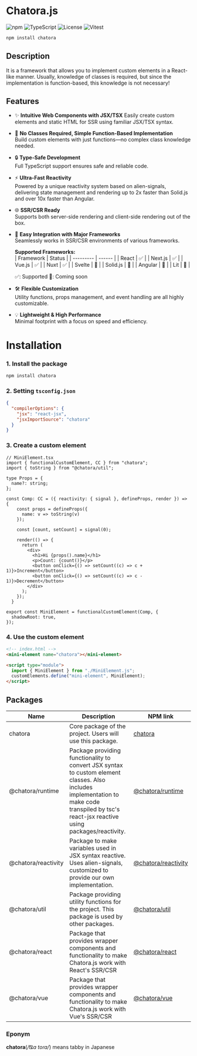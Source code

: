# Chatora.js

![npm](https://img.shields.io/npm/v/chatora?color=orange&logo=npm)
![TypeScript](https://img.shields.io/badge/TypeScript-5.x-blue?logo=typescript)
![License](https://img.shields.io/github/license/nucoui/chatora?color=green)
![Vitest](https://img.shields.io/badge/tested%20with-vitest-6E9F18.svg?logo=vitest)

```bash
npm install chatora
```

## Description
It is a framework that allows you to implement custom elements in a React-like manner.
Usually, knowledge of classes is required, but since the implementation is function-based, this knowledge is not necessary!

## Features

- ✨ **Intuitive Web Components with JSX/TSX**
  Easily create custom elements and static HTML for SSR using familiar JSX/TSX syntax.
- 🧩 **No Classes Required, Simple Function-Based Implementation**<br>
  Build custom elements with just functions—no complex class knowledge needed.
- 🔒 **Type-Safe Development**<br>
  Full TypeScript support ensures safe and reliable code.
- ⚡ **Ultra-Fast Reactivity**<br>
  Powered by a unique reactivity system based on alien-signals, delivering state management and rendering up to 2x faster than Solid.js and over 10x faster than Angular.
- 🌐 **SSR/CSR Ready**<br>
  Supports both server-side rendering and client-side rendering out of the box.
- 🔗 **Easy Integration with Major Frameworks**<br>
  Seamlessly works in SSR/CSR environments of various frameworks.

  **Supported Frameworks:**<br>
  | Framework | Status |
  | --------- | ------ |
  | React     | ✅     |
  | Next.js   | ✅     |
  | Vue.js    | ✅     |
  | Nuxt      | ✅     |
  | Svelte    | 🚧     |
  | Solid.js  | 🚧     |
  | Angular   | 🚧     |
  | Lit       | 🚧     |

  ✅: Supported 🚧: Coming soon
- 🛠️ **Flexible Customization**<br>
  Utility functions, props management, and event handling are all highly customizable.
- 💡 **Lightweight & High Performance**<br>
  Minimal footprint with a focus on speed and efficiency.

# Installation

### 1. Install the package
```bash
npm install chatora
```

### 2. Setting `tsconfig.json`
```json
{
  "compilerOptions": {
    "jsx": "react-jsx",
    "jsxImportSource": "chatora"
  }
}
```

### 3. Create a custom element
```tsx
// MiniElement.tsx
import { functionalCustomElement, CC } from "chatora";
import { toString } from "@chatora/util";

type Props = {
  name?: string;
};

const Comp: CC = ({ reactivity: { signal }, defineProps, render }) => {
    const props = defineProps({
      name: v => toString(v)
    });

    const [count, setCount] = signal(0);

    render(() => {
      return (
        <div>
          <h1>Hi {props().name}</h1>
          <p>Count: {count()}</p>
          <button onClick={() => setCount((c) => c + 1)}>Increment</button>
          <button onClick={() => setCount((c) => c - 1)}>Decrement</button>
        </div>
      );
    });
  }

export const MiniElement = functionalCustomElement(Comp, {
  shadowRoot: true,
});
```

### 4. Use the custom element
```html
<!-- index.html -->
<mini-element name="chatora"></mini-element>

<script type="module">
  import { MiniElement } from "./MiniElement.js";
  customElements.define("mini-element", MiniElement);
</script>
```

## Packages

| Name | Description | NPM link |
| ---- | ----------- | -------- |
| chatora | Core package of the project. Users will use this package. | [chatora](https://www.npmjs.com/package/chatora) |
| @chatora/runtime | Package providing functionality to convert JSX syntax to custom element classes. Also includes implementation to make code transpiled by tsc's react-jsx reactive using packages/reactivity. | [@chatora/runtime](https://www.npmjs.com/package/@chatora/runtime) |
| @chatora/reactivity | Package to make variables used in JSX syntax reactive. Uses alien-signals, customized to provide our own implementation. | [@chatora/reactivity](https://www.npmjs.com/package/@chatora/reactivity) |
| @chatora/util | Package providing utility functions for the project. This package is used by other packages. | [@chatora/util](https://www.npmjs.com/package/@chatora/util) |
| @chatora/react | Package that provides wrapper components and functionality to make Chatora.js work with React's SSR/CSR | [@chatora/react](https://www.npmjs.com/package/@chatora/react) |
| @chatora/vue | Package that provides wrapper components and functionality to make Chatora.js work with Vue's SSR/CSR | [@chatora/vue](https://www.npmjs.com/package/@chatora/vue) |

### Eponym
**chatora**(*/t͡ɕa toɾa/*) means tabby in Japanese